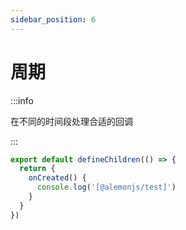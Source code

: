 ```yaml
---
sidebar_position: 6
---
```


# 周期

:::info

在不同的时间段处理合适的回调

:::

```ts title="src/index.ts"
export default defineChildren(() => {
  return {
    onCreated() {
      console.log('[@alemonjs/test]')
    }
  }
})
```
